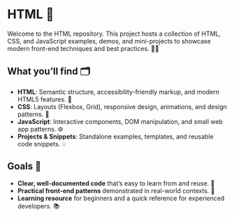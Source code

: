 <h1>HTML 🚀</h1>
<p>
  Welcome to the HTML repository. This project hosts a collection of HTML, CSS, and JavaScript examples, demos, and mini-projects to showcase modern front-end techniques and best practices. 🔧✨
</p>

<h2 id="what-youll-find">What you’ll find 🗂️</h2>
<ul>
  <li><strong>HTML</strong>: Semantic structure, accessibility-friendly markup, and modern HTML5 features. 🧩</li>
  <li><strong>CSS</strong>: Layouts (Flexbox, Grid), responsive design, animations, and design patterns. 🎨</li>
  <li><strong>JavaScript</strong>: Interactive components, DOM manipulation, and small web app patterns. ⚙️</li>
  <li><strong>Projects & Snippets</strong>: Standalone examples, templates, and reusable code snippets. 💡</li>
</ul>

<h2 id="goals">Goals 🎯</h2>
<ul>
  <li><strong>Clear, well-documented code</strong> that’s easy to learn from and reuse. 📝</li>
  <li><strong>Practical front-end patterns</strong> demonstrated in real-world contexts. 🧭</li>
  <li><strong>Learning resource</strong> for beginners and a quick reference for experienced developers. 📚</li>
</ul>
